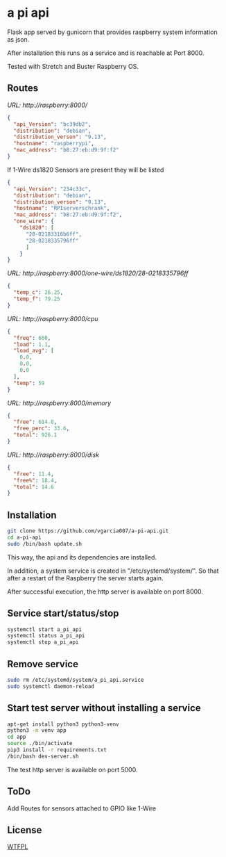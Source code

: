 # a pi api

Flask app served by gunicorn that provides raspberry system information as json.

After installation this runs as a service and is reachable at Port 8000.

Tested with Stretch and Buster Raspberry OS.

## Routes

*URL: http://raspberry:8000/*

```json
{
  "api_Version": "bc39db2",
  "distribution": "debian",
  "distribution_verson": "9.13",
  "hostname": "raspberrypi",
  "mac_address": "b8:27:eb:d9:9f:f2"
}
```

If 1-Wire ds1820 Sensors are present they will be listed
```json
{
  "api_Version": "234c33c",
  "distribution": "debian",
  "distribution_verson": "9.13",
  "hostname": "RPIserverschrank",
  "mac_address": "b8:27:eb:d9:9f:f2",
  "one_wire": {
    "ds1820": [
      "28-02183316b6ff",
      "28-0218335796ff"
      ]
    }
}
```

*URL: http://raspberry:8000/one-wire/ds1820/28-0218335796ff*
  
```json
{
  "temp_c": 26.25,
  "temp_f": 79.25
}
```

*URL: http://raspberry:8000/cpu*

```json
{
  "freq": 600,
  "load": 1.1,
  "load_avg": [
    0.0,
    0.0,
    0.0
  ],
  "temp": 59
}
```

*URL: http://raspberry:8000/memory*

```json
{
  "free": 614.8,
  "free_perc": 33.6,
  "total": 926.1
}
```

*URL: http://raspberry:8000/disk*

```json
{
  "free": 11.4,
  "free%": 18.4,
  "total": 14.6
}
```

## Installation

```bash
git clone https://github.com/vgarcia007/a-pi-api.git
cd a-pi-api
sudo /bin/bash update.sh
```
This way, the api and its dependencies are installed.

In addition, a system service is created in "/etc/systemd/system/". So that after a restart of the Raspberry the server starts again.

After successful execution, the http server is available on port 8000.

## Service start/status/stop

```bash
systemctl start a_pi_api
systemctl status a_pi_api
systemctl stop a_pi_api
```

## Remove service
```bash
sudo rm /etc/systemd/system/a_pi_api.service
sudo systemctl daemon-reload
```

## Start test server without installing a service

```bash
apt-get install python3 python3-venv
python3 -m venv app
cd app
source ./bin/activate
pip3 install -r requirements.txt
/bin/bash dev-server.sh
```
The test http server is available on port 5000.

## ToDo

Add Routes for sensors attached to GPIO like 1-Wire

## License
[WTFPL](https://choosealicense.com/licenses/wtfpl/)
